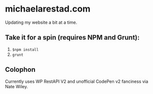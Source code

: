 # michaelarestad.com

Updating my website a bit at a time.

## Take it for a spin (requires NPM and Grunt):
1. `$npm install`
2. `grunt`

## Colophon
Currently uses WP RestAPI V2 and unofficial CodePen v2 fanciness via Nate Wiley.
